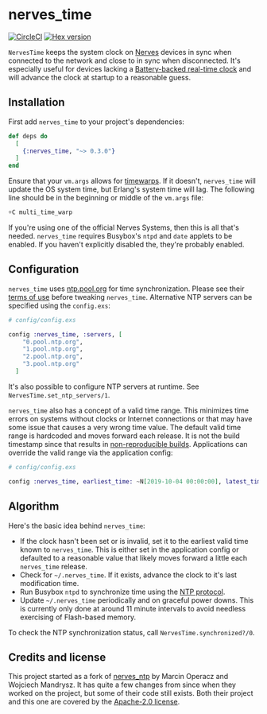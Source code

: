 # nerves_time

[![CircleCI](https://circleci.com/gh/fhunleth/nerves_time.svg?style=svg)](https://circleci.com/gh/fhunleth/nerves_time)
[![Hex version](https://img.shields.io/hexpm/v/nerves_time.svg "Hex version")](https://hex.pm/packages/nerves_time)

`NervesTime` keeps the system clock on [Nerves](http://nerves-project.org)
devices in sync when connected to the network and close to in sync when
disconnected. It's especially useful for devices lacking a [Battery-backed
real-time clock](https://en.wikipedia.org/wiki/Real-time_clock) and will advance
the clock at startup to a reasonable guess.

## Installation

First add `nerves_time` to your project's dependencies:

```elixir
def deps do
  [
    {:nerves_time, "~> 0.3.0"}
  ]
end
```

Ensure that your `vm.args` allows for
[timewarps](http://erlang.org/doc/apps/erts/time_correction.html#time-warp-modes).
If it doesn't, `nerves_time` will update the OS system time, but Erlang's system
time will lag. The following line should be in the beginning or middle of the
`vm.args` file:

```elixir
+C multi_time_warp
```

If you're using one of the official Nerves Systems, then this is all that's
needed. `nerves_time` requires Busybox's `ntpd` and `date` applets to be
enabled. If you haven't explicitly disabled the, they're probably enabled.

## Configuration

`nerves_time` uses [ntp.pool.org](https://www.ntppool.org/en/) for time
synchronization. Please see their [terms of
use](https://www.ntppool.org/tos.html) before tweaking `nerves_time`.
Alternative NTP servers can be specified using the `config.exs`:

```elixir
# config/config.exs

config :nerves_time, :servers, [
    "0.pool.ntp.org",
    "1.pool.ntp.org",
    "2.pool.ntp.org",
    "3.pool.ntp.org"
  ]
```

It's also possible to configure NTP servers at runtime. See
`NervesTime.set_ntp_servers/1`.

`nerves_time` also has a concept of a valid time range. This minimizes time
errors on systems without clocks or Internet connections or that may have some
issue that causes a very wrong time value. The default valid time range is
hardcoded and moves forward each release. It is not the build timestamp since
that results in [non-reproducible builds](https://reproducible-builds.org).
Applications can override the valid range via the application config:

```elixir
# config/config.exs

config :nerves_time, earliest_time: ~N[2019-10-04 00:00:00], latest_time: ~N[2022-01-01 00:00:00]
```

## Algorithm

Here's the basic idea behind `nerves_time`:

* If the clock hasn't been set or is invalid, set it to the earliest valid
  time known to `nerves_time`. This is either set in the application config or
  defaulted to a reasonable value that likely moves forward a little each
  `nerves_time` release.
* Check for `~/.nerves_time`. If it exists, advance the clock to it's last
  modification time.
* Run Busybox `ntpd` to synchronize time using the [NTP
  protocol](https://en.wikipedia.org/wiki/Network_Time_Protocol).
* Update `~/.nerves_time` periodically and on graceful power downs. This is
  currently only done at around 11 minute intervals to avoid needless exercising
  of Flash-based memory.

To check the NTP synchronization status, call `NervesTime.synchronized?/0`.

## Credits and license

This project started as a fork of
[nerves_ntp](https://hex.pm/packages/nerves_ntp) by Marcin Operacz and Wojciech
Mandrysz. It has quite a few changes from since when they worked on the project,
but some of their code still exists. Both their project and this one are covered
by the [Apache-2.0 license](https://opensource.org/licenses/Apache-2.0).
